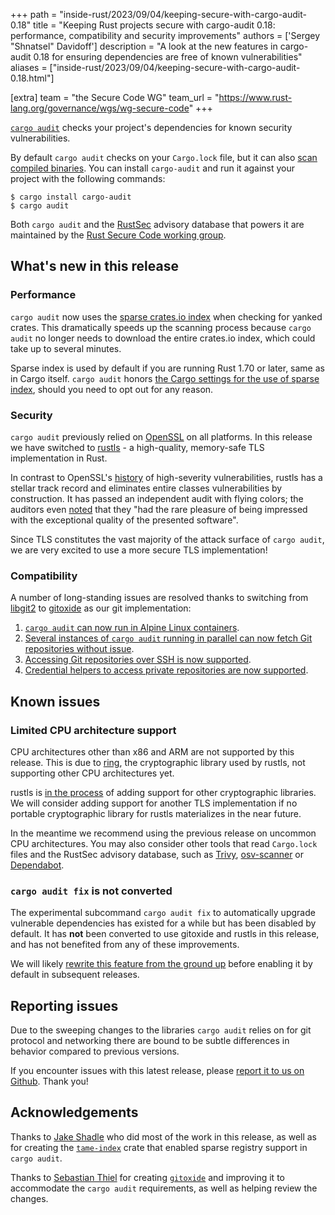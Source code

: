+++
path = "inside-rust/2023/09/04/keeping-secure-with-cargo-audit-0.18"
title = "Keeping Rust projects secure with cargo-audit 0.18: performance, compatibility and security improvements"
authors = ['Sergey "Shnatsel" Davidoff']
description = "A look at the new features in cargo-audit 0.18 for ensuring dependencies are free of known vulnerabilities"
aliases = ["inside-rust/2023/09/04/keeping-secure-with-cargo-audit-0.18.html"]

[extra]
team = "the Secure Code WG"
team_url = "https://www.rust-lang.org/governance/wgs/wg-secure-code"
+++

[`cargo audit`](https://crates.io/crates/cargo-audit) checks your project's dependencies for known security vulnerabilities.

By default `cargo audit` checks on your `Cargo.lock` file, but it can also [scan compiled binaries](https://github.com/rustsec/rustsec/tree/main/cargo-audit#cargo-audit-bin-subcommand). You can install `cargo-audit` and run it against your project with the following commands:

```
$ cargo install cargo-audit
$ cargo audit
```

Both `cargo audit` and the [RustSec](https://rustsec.org/) advisory database that powers it are maintained by the [Rust Secure Code working group](https://www.rust-lang.org/governance/wgs/wg-secure-code).

## What's new in this release

### Performance

`cargo audit` now uses the [sparse crates.io index](https://blog.rust-lang.org/inside-rust/2023/01/30/cargo-sparse-protocol.html) when checking for yanked crates. This dramatically speeds up the scanning process because `cargo audit` no longer needs to download the entire crates.io index, which could take up to several minutes.

Sparse index is used by default if you are running Rust 1.70 or later, same as in Cargo itself. `cargo audit` honors [the Cargo settings for the use of sparse index](https://doc.rust-lang.org/cargo/reference/config.html#registriescrates-ioprotocol), should you need to opt out for any reason.

### Security

`cargo audit` previously relied on [OpenSSL](https://en.wikipedia.org/wiki/OpenSSL) on all platforms. In this release we have switched to [rustls](https://crates.io/crates/rustls) - a high-quality, memory-safe TLS implementation in Rust.

In contrast to OpenSSL's [history](https://www.openssl.org/news/vulnerabilities.html) of high-severity vulnerabilities, rustls has a stellar track record and eliminates entire classes vulnerabilities by construction. It has passed an independent audit with flying colors; the auditors even [noted](https://github.com/rustls/rustls/blob/main/audit/TLS-01-report.pdf) that they "had the rare pleasure of being impressed with the exceptional quality of the presented software".

Since TLS constitutes the vast majority of the attack surface of `cargo audit`, we are very excited to use a more secure TLS implementation!

### Compatibility

A number of long-standing issues are resolved thanks to switching from [libgit2](https://github.com/libgit2/libgit2) to [gitoxide](https://github.com/Byron/gitoxide) as our git implementation:

 1. [`cargo audit` can now run in Alpine Linux containers](https://github.com/rustsec/rustsec/issues/466).
 1. [Several instances of `cargo audit` running in parallel can now fetch Git repositories without issue](https://github.com/rustsec/rustsec/issues/490).
 4. [Accessing Git repositories over SSH is now supported](https://github.com/rustsec/rustsec/issues/292).
 3. [Credential helpers to access private repositories are now supported](https://github.com/rustsec/rustsec/issues/555).

## Known issues

### Limited CPU architecture support

CPU architectures other than x86 and ARM are not supported by this release. This is due to [ring](https://github.com/briansmith/ring), the cryptographic library used by rustls, not supporting other CPU architectures yet.

rustls is [in the process](https://github.com/rustls/rustls/issues/521) of adding support for other cryptographic libraries. We will consider adding support for another TLS implementation if no portable cryptographic library for rustls materializes in the near future.

In the meantime we recommend using the previous release on uncommon CPU architectures. You may also consider other tools that read `Cargo.lock` files and the RustSec advisory database, such as [Trivy](https://github.com/aquasecurity/trivy), [osv-scanner](https://github.com/google/osv-scanner) or [Dependabot](https://docs.github.com/en/code-security/dependabot/dependabot-alerts/about-dependabot-alerts).

### `cargo audit fix` is not converted

The experimental subcommand `cargo audit fix` to automatically upgrade vulnerable dependencies has existed for a while but has been disabled by default. It has **not** been converted to use gitoxide and rustls in this release, and has not benefited from any of these improvements.

We will likely [rewrite this feature from the ground up](https://github.com/rustsec/rustsec/issues/938) before enabling it by default in subsequent releases.

## Reporting issues

Due to the sweeping changes to the libraries `cargo audit` relies on for git protocol and networking there are bound to be subtle differences in behavior compared to previous versions.

If you encounter issues with this latest release, please [report it to us on Github](https://github.com/rustsec/rustsec/issues/new). Thank you!

## Acknowledgements

Thanks to [Jake Shadle](https://github.com/Jake-Shadle) who did most of the work in this release, as well as for creating the [`tame-index`](https://github.com/EmbarkStudios/tame-index) crate that enabled sparse registry support in `cargo audit`.

Thanks to [Sebastian Thiel](https://github.com/Byron) for creating [`gitoxide`](https://github.com/Byron/gitoxide) and improving it to accommodate the `cargo audit` requirements, as well as helping review the changes.
